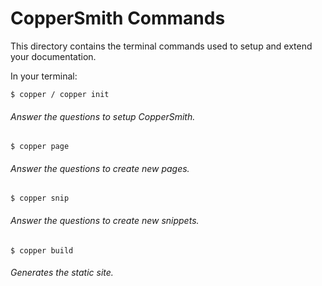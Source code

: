 # CopperSmith Commands

This directory contains the terminal commands used to setup and extend your documentation.

In your terminal:

```
$ copper / copper init
```
###### Answer the questions to setup CopperSmith.

```
$ copper page
```
###### Answer the questions to create new pages.

```
$ copper snip
```
###### Answer the questions to create new snippets.

```
$ copper build
```
###### Generates the static site.
